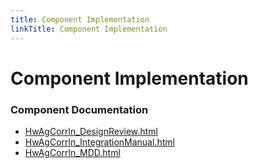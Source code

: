 ```yaml
---
title: Component Implementation
linkTitle: Component Implementation
---
```


# Component Implementation
### Component Documentation

- [HwAgCorrln_DesignReview.html](doc/HwAgCorrln_DesignReview.html)
- [HwAgCorrln_IntegrationManual.html](doc/HwAgCorrln_IntegrationManual.html)
- [HwAgCorrln_MDD.html](doc/HwAgCorrln_MDD.html)


